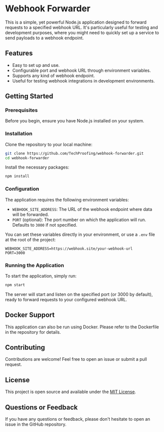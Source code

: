 
# Webhook Forwarder

This is a simple, yet powerful Node.js application designed to forward requests to a specified webhook URL. It's particularly useful for testing and development purposes, where you might need to quickly set up a service to send payloads to a webhook endpoint.

## Features

- Easy to set up and use.
- Configurable port and webhook URL through environment variables.
- Supports any kind of webhook endpoint.
- Useful for testing webhook integrations in development environments.

## Getting Started

### Prerequisites

Before you begin, ensure you have Node.js installed on your system.

### Installation

Clone the repository to your local machine:

```bash
git clone https://github.com/TechProofing/webhook-forwarder.git
cd webhook-forwarder
```

Install the necessary packages:

```bash
npm install
```

### Configuration

The application requires the following environment variables:

- `WEBHOOK_SITE_ADDRESS`: The URL of the webhook endpoint where data will be forwarded.
- `PORT` (optional): The port number on which the application will run. Defaults to `3000` if not specified.

You can set these variables directly in your environment, or use a `.env` file at the root of the project:

```env
WEBHOOK_SITE_ADDRESS=https://webhook.site/your-webhook-url
PORT=3000
```

### Running the Application

To start the application, simply run:

```bash
npm start
```

The server will start and listen on the specified port (or 3000 by default), ready to forward requests to your configured webhook URL.

## Docker Support

This application can also be run using Docker. Please refer to the Dockerfile in the repository for details.

## Contributing

Contributions are welcome! Feel free to open an issue or submit a pull request.

## License

This project is open source and available under the [MIT License](LICENSE).

## Questions or Feedback

If you have any questions or feedback, please don't hesitate to open an issue in the GitHub repository.
